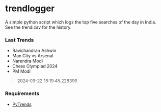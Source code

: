 # trendlogger
A simple python script which logs the top five searches of the day in India.<br>See the trend.csv for the history.<br>

<!-- Last Trends -->
### Last Trends
* Ravichandran Ashwin
* Man City vs Arsenal
* Narendra Modi
* Chess Olympiad 2024
* PM Modi
> 2024-09-22 18:19:45.228399

<!-- Requirements -->
### Requirements
* [PyTrends](https://github.com/dreyco676/pytrends)
